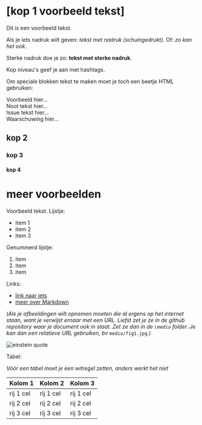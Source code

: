 # [kop 1 voorbeeld tekst]

Dit is een voorbeeld tekst.

Als je iets nadruk wilt geven: *tekst met nadruk (schuingedrukt)*. Of: _zo kan het ook_.

Sterke nadruk doe je zo: **tekst met sterke nadruk**.

Kop niveau's geef je aan met hashtags.

Om speciale blokken tekst te maken moet je toch een beetje HTML gebruiken:

<aside class="example">
Voorbeeld hier...
</aside>

<aside class="note">
Noot tekst hier...
</aside>

<aside class="issue" data-number="1">
Issue tekst hier...
</aside>

<aside class="warning">
Waarschuwing hier...
</aside>

## kop 2

### kop 3

#### kop 4

# meer voorbeelden
Voorbeeld tekst.
Lijstje:
- item 1
- item 2
- item 3

Genummerd lijstje:
1. item
2. item
3. item

Links:
- [link naar iets](http://www.example.com)
- [meer over Markdown](https://guides.github.com/features/mastering-markdown/)

(*Als je afbeeldingen wilt opnemen moeten die al ergens op het internet staan, want je verwijst ernaar met een URL. Liefst zet je ze in de github repository waar je document ook in staat. Zet ze dan in de `\media` folder. Je kan dan een relatieve URL gebruiken, bv* `media/fig1.jpg`.)

![einstein quote](media/fig1.jpg "hover tekst")

Tabel:

*Vóór een tabel moet je een witregel zetten, anders werkt het niet*

|**Kolom 1** | **Kolom 2** | **Kolom 3** |
|------------|-------------|-------------|
| rij 1 cel  | rij 1 cel   | rij 1 cel   |
| rij 2 cel  | rij 2 cel   | rij 2 cel   |
| rij 3 cel  | rij 3 cel   | rij 3 cel   |
